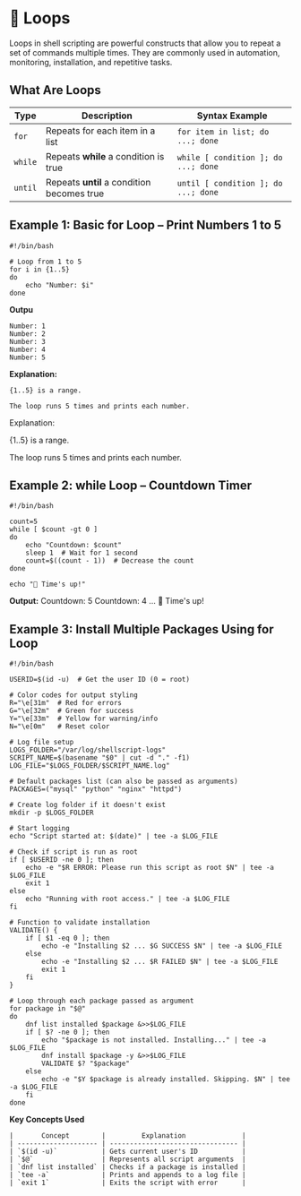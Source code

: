 # 🔁 Loops

Loops in shell scripting are powerful constructs that allow you to repeat a set of commands multiple times. They are commonly used in automation, monitoring, installation, and repetitive tasks.


## What Are Loops
| Type    | Description                                | Syntax Example                      |
| ------- | ------------------------------------------ | ----------------------------------- |
| `for`   | Repeats for each item in a list            | `for item in list; do ...; done`    |
| `while` | Repeats **while** a condition is true      | `while [ condition ]; do ...; done` |
| `until` | Repeats **until** a condition becomes true | `until [ condition ]; do ...; done` |


## Example 1: Basic for Loop – Print Numbers 1 to 5

    #!/bin/bash

    # Loop from 1 to 5
    for i in {1..5}
    do
        echo "Number: $i"
    done

**Outpu**

    Number: 1
    Number: 2
    Number: 3
    Number: 4
    Number: 5

**Explanation:**

    {1..5} is a range.

    The loop runs 5 times and prints each number.

Explanation:

{1..5} is a range.

The loop runs 5 times and prints each number.

## Example 2: while Loop – Countdown Timer

    #!/bin/bash

    count=5
    while [ $count -gt 0 ]
    do
        echo "Countdown: $count"
        sleep 1  # Wait for 1 second
        count=$((count - 1))  # Decrease the count
    done

    echo "🚀 Time's up!"

**Output:**
    Countdown: 5
    Countdown: 4
    ...
    🚀 Time's up!

## Example 3: Install Multiple Packages Using for Loop

    #!/bin/bash

    USERID=$(id -u)  # Get the user ID (0 = root)

    # Color codes for output styling
    R="\e[31m"  # Red for errors
    G="\e[32m"  # Green for success
    Y="\e[33m"  # Yellow for warning/info
    N="\e[0m"   # Reset color

    # Log file setup
    LOGS_FOLDER="/var/log/shellscript-logs"
    SCRIPT_NAME=$(basename "$0" | cut -d "." -f1)
    LOG_FILE="$LOGS_FOLDER/$SCRIPT_NAME.log"

    # Default packages list (can also be passed as arguments)
    PACKAGES=("mysql" "python" "nginx" "httpd")

    # Create log folder if it doesn't exist
    mkdir -p $LOGS_FOLDER

    # Start logging
    echo "Script started at: $(date)" | tee -a $LOG_FILE

    # Check if script is run as root
    if [ $USERID -ne 0 ]; then
        echo -e "$R ERROR: Please run this script as root $N" | tee -a $LOG_FILE
        exit 1
    else
        echo "Running with root access." | tee -a $LOG_FILE
    fi

    # Function to validate installation
    VALIDATE() {
        if [ $1 -eq 0 ]; then
            echo -e "Installing $2 ... $G SUCCESS $N" | tee -a $LOG_FILE
        else
            echo -e "Installing $2 ... $R FAILED $N" | tee -a $LOG_FILE
            exit 1
        fi
    }

    # Loop through each package passed as argument
    for package in "$@"
    do
        dnf list installed $package &>>$LOG_FILE
        if [ $? -ne 0 ]; then
            echo "$package is not installed. Installing..." | tee -a $LOG_FILE
            dnf install $package -y &>>$LOG_FILE
            VALIDATE $? "$package"
        else
            echo -e "$Y $package is already installed. Skipping. $N" | tee -a $LOG_FILE
        fi
    done

**Key Concepts Used**

    |       Concept        |         Explanation              |
    | -------------------- | -------------------------------- |
    | `$(id -u)`           | Gets current user's ID           |
    | `$@`                 | Represents all script arguments  |
    | `dnf list installed` | Checks if a package is installed |
    | `tee -a`             | Prints and appends to a log file |
    | `exit 1`             | Exits the script with error      |

